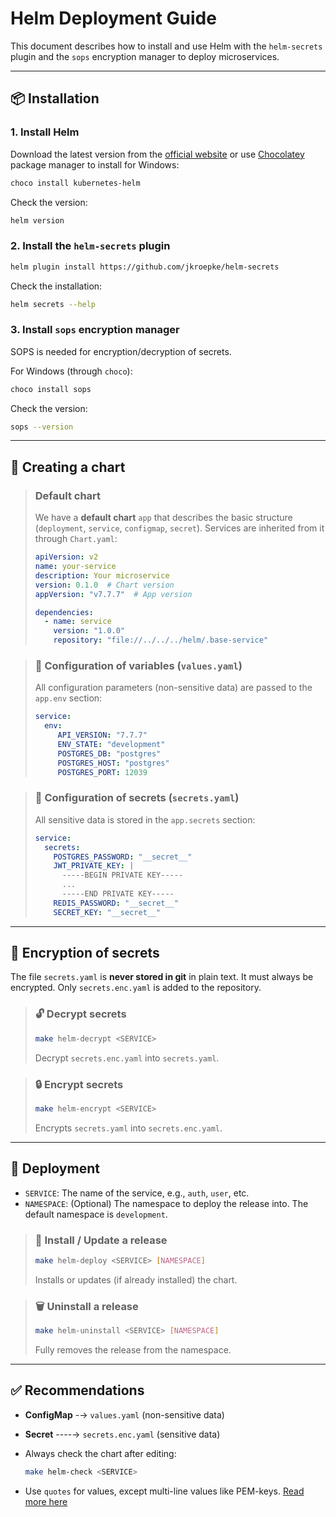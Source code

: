 # Helm Deployment Guide

This document describes how to install and use Helm with the `helm-secrets` plugin and the `sops` encryption manager to deploy microservices.

---

## 📦 Installation

### 1. Install Helm
Download the latest version from the [official website](https://helm.sh/docs/intro/install/) or use [Chocolatey](https://chocolatey.org/) package manager to install for Windows:

   ```bash
   choco install kubernetes-helm
   ```

Check the version:

   ```bash   
   helm version
   ```

### 2. Install the `helm-secrets` plugin

   ```bash
   helm plugin install https://github.com/jkroepke/helm-secrets
   ```

Check the installation:

   ```bash
   helm secrets --help
   ```

### 3. Install `sops` encryption manager

SOPS is needed for encryption/decryption of secrets.

For Windows (through `choco`):

   ```bash
   choco install sops
   ```

Check the version:

   ```bash
   sops --version
   ```

---

## 📄 Creating a chart

> ### Default chart
> We have a **default chart** `app` that describes the basic structure (`deployment`, `service`, `configmap`, `secret`).
Services are inherited from it through `Chart.yaml`:
>   ```yaml
>   apiVersion: v2
>   name: your-service
>   description: Your microservice
>   version: 0.1.0  # Chart version
>   appVersion: "v7.7.7"  # App version
>   
>   dependencies:
>     - name: service
>       version: "1.0.0"
>       repository: "file://../../../helm/.base-service"
>   ```

> ### 📝 Configuration of variables (`values.yaml`)
> All configuration parameters (non-sensitive data) are passed to the `app.env` section:
>   ```yaml
>   service:
>     env:
>        API_VERSION: "7.7.7"
>        ENV_STATE: "development"
>        POSTGRES_DB: "postgres"
>        POSTGRES_HOST: "postgres"
>        POSTGRES_PORT: 12039
>  ```

> ### 🔑 Configuration of secrets (`secrets.yaml`)
> All sensitive data is stored in the `app.secrets` section:
>   ```yaml
>   service:
>     secrets:
>       POSTGRES_PASSWORD: "__secret__"
>       JWT_PRIVATE_KEY: |
>         -----BEGIN PRIVATE KEY-----
>         ...
>         -----END PRIVATE KEY-----
>       REDIS_PASSWORD: "__secret__"
>       SECRET_KEY: "__secret__"
>   ```

---

## 🔐 Encryption of secrets

The file `secrets.yaml` is **never stored in git** in plain text.
It must always be encrypted. Only `secrets.enc.yaml` is added to the repository.

> ### 🔓 Decrypt secrets
>   ```bash
>   make helm-decrypt <SERVICE>
>   ```
> Decrypt `secrets.enc.yaml` into `secrets.yaml`.


> ### 🔒 Encrypt secrets
>   ```bash
>   make helm-encrypt <SERVICE>
>   ```
> Encrypts `secrets.yaml` into `secrets.enc.yaml`.

---

## 🚀 Deployment

* `SERVICE`: The name of the service, e.g., `auth`, `user`, etc.
* `NAMESPACE`: (Optional) The namespace to deploy the release into. The default namespace is `development`.

> ### 🧩 Install / Update a release
>   ```bash
>   make helm-deploy <SERVICE> [NAMESPACE]
>   ```
> Installs or updates (if already installed) the chart.

> ### 🗑️ Uninstall a release
>   ```bash
>   make helm-uninstall <SERVICE> [NAMESPACE]
>   ```
> Fully removes the release from the namespace.

---

## ✅ Recommendations

* **ConfigMap** -→ `values.yaml` (non-sensitive data)
* **Secret** ----→ `secrets.enc.yaml` (sensitive data)
* Always check the chart after editing:

  ```bash
  make helm-check <SERVICE>
  ```
  
* Use `quotes` for values, except multi-line values like PEM-keys. [Read more here](CHECKLIST.md)